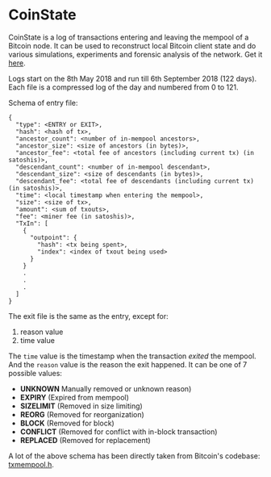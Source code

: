# CoinState
CoinState is a log of transactions entering and leaving the mempool of a Bitcoin node. It can be used to reconstruct local Bitcoin client state and do various simulations, experiments and forensic analysis of the network. Get it [here](https://drive.google.com/drive/folders/1_taGoCphJeH4JspP5D3JuT7vwTRQp4MS?usp=sharing).

Logs start on the 8th May 2018 and run till 6th September 2018 (122 days). Each file is a compressed log of the day and numbered from 0 to 121.

Schema of entry file:
```
{
  "type": <ENTRY or EXIT>,
  "hash": <hash of tx>,
  "ancestor_count": <number of in-mempool ancestors>,
  "ancestor_size": <size of ancestors (in bytes)>,
  "ancestor_fee": <total fee of ancestors (including current tx) (in satoshis)>,
  "descendant_count": <number of in-mempool descendant>,
  "descendant_size": <size of descendants (in bytes)>,
  "descendant_fee": <total fee of descendants (including current tx) (in satoshis)>,
  "time": <local timestamp when entering the mempool>,
  "size": <size of tx>,
  "amount": <sum of txouts>,
  "fee": <miner fee (in satoshis)>,
  "TxIn": [
    {
      "outpoint": {
        "hash": <tx being spent>,
        "index": <index of txout being used>
      }
    }
    .
    .
    .
  ]
}
```

The exit file is the same as the entry, except for:
1. reason value
2. time value

The `time` value is the timestamp when the transaction *exited* the mempool. And the `reason` value is the reason the exit happened. It can be one of 7 possible values:
* **UNKNOWN** Manually removed or unknown reason)
* **EXPIRY** (Expired from mempool)
* **SIZELIMIT** (Removed in size limiting)
* **REORG** (Removed for reorganization)
* **BLOCK** (Removed for block)
* **CONFLICT** (Removed for conflict with in-block transaction)
* **REPLACED** (Removed for replacement)

A lot of the above schema has been directly taken from Bitcoin's codebase: [txmempool.h](https://github.com/bitcoin/bitcoin/blob/master/src/txmempool.h).